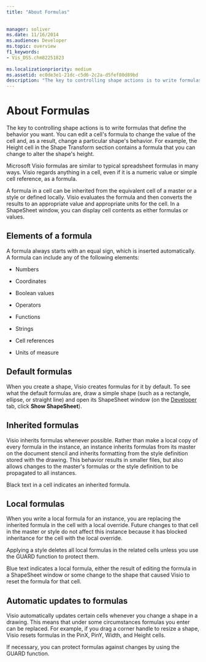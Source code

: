 ```yaml
---
title: "About Formulas"
 
 
manager: soliver
ms.date: 11/16/2014
ms.audience: Developer
ms.topic: overview
f1_keywords:
- Vis_DSS.chm82251823
 
ms.localizationpriority: medium
ms.assetid: ec0de3e1-21dc-c5d6-2c2a-d5fef80d89bd
description: "The key to controlling shape actions is to write formulas that define the behavior you want. You can edit a cell's formula to change the value of the cell and, as a result, change a particular shape's behavior. For example, the Height cell in the Shape Transform section contains a formula that you can change to alter the shape's height."
---
```


# About Formulas

The key to controlling shape actions is to write formulas that define the behavior you want. You can edit a cell's formula to change the value of the cell and, as a result, change a particular shape's behavior. For example, the Height cell in the Shape Transform section contains a formula that you can change to alter the shape's height.
  
Microsoft Visio formulas are similar to typical spreadsheet formulas in many ways. Visio regards anything in a cell, even if it is a numeric value or simple cell reference, as a formula.
  
A formula in a cell can be inherited from the equivalent cell of a master or a style or defined locally. Visio evaluates the formula and then converts the results to an appropriate value and appropriate units for the cell. In a ShapeSheet window, you can display cell contents as either formulas or values.
  
## Elements of a formula

A formula always starts with an equal sign, which is inserted automatically. A formula can include any of the following elements:
  
- Numbers
    
- Coordinates
    
- Boolean values
    
- Operators
    
- Functions
    
- Strings
    
- Cell references
    
- Units of measure
    
## Default formulas

When you create a shape, Visio creates formulas for it by default. To see what the default formulas are, draw a simple shape (such as a rectangle, ellipse, or straight line) and open its ShapeSheet window (on the [Developer](run-in-developer-mode-display-the-developer-tab.md) tab, click **Show ShapeSheet**).
  
## Inherited formulas

Visio inherits formulas whenever possible. Rather than make a local copy of every formula in the instance, an instance inherits formulas from its master on the document stencil and inherits formatting from the style definition stored with the drawing. This behavior results in smaller files, but also allows changes to the master's formulas or the style definition to be propagated to all instances.
  
Black text in a cell indicates an inherited formula.
  
## Local formulas

When you write a local formula for an instance, you are replacing the inherited formula in the cell with a local override. Future changes to that cell in the master or style do not affect this instance because it has blocked inheritance for the cell with the local override.
  
Applying a style deletes all local formulas in the related cells unless you use the GUARD function to protect them.
  
Blue text indicates a local formula, either the result of editing the formula in a ShapeSheet window or some change to the shape that caused Visio to reset the formula for that cell.
  
## Automatic updates to formulas

 Visio automatically updates certain cells whenever you change a shape in a drawing. This means that under some circumstances formulas you enter can be replaced. For example, if you drag a corner handle to resize a shape, Visio resets formulas in the PinX, PinY, Width, and Height cells. 
  
If necessary, you can protect formulas against changes by using the GUARD function.
  

